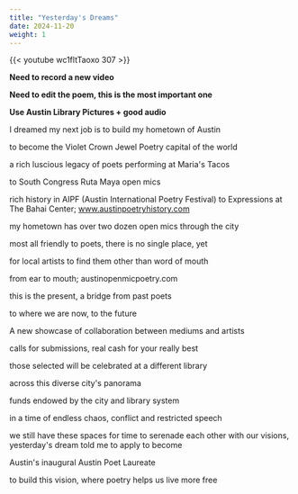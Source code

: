 ```yaml
---
title: "Yesterday's Dreams"
date: 2024-11-20
weight: 1
---
```

{{< youtube wc1fltTaoxo 307 >}}

**Need to record a new video**

**Need to edit the poem, this is the most important one**

**Use Austin Library Pictures + good audio**

I dreamed my next job is to build my hometown of Austin

to become the Violet Crown Jewel Poetry capital of the world

a rich luscious legacy of poets performing at Maria's Tacos

to South Congress Ruta Maya open mics

rich history in AIPF (Austin International Poetry Festival) to Expressions at The Bahai Center; www.austinpoetryhistory.com

my hometown has over two dozen open mics through the city

most all friendly to poets, there is no single place, yet

for local artists to find them other than word of mouth

from ear to mouth; austinopenmicpoetry.com

this is the present, a bridge from past poets

to where we are now, to the future

A new showcase of collaboration between mediums and artists

calls for submissions, real cash for your really best

those selected will be celebrated at a different library

across this diverse city's panorama

funds endowed by the city and library system

in a time of endless chaos, conflict and restricted speech

we still have these spaces for time to serenade each other with our visions, yesterday's dream told me to apply to become

Austin's inaugural Austin Poet Laureate

to build this vision, where poetry helps us live more free

